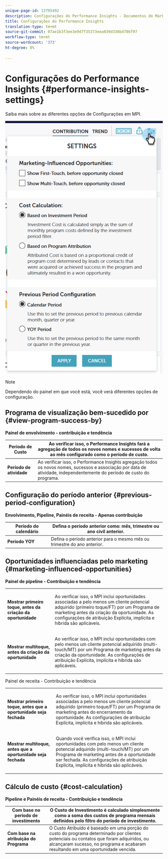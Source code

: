 ```yaml
---
unique-page-id: 13795492
description: Configurações do Performance Insights - Documentos do Marketing - Documentação do produto
title: Configurações do Performance Insights
translation-type: tm+mt
source-git-commit: 07ae1b3f3ee3e9d7f35373eea039d336bd786f97
workflow-type: tm+mt
source-wordcount: '373'
ht-degree: 0%

---
```



# Configurações do Performance Insights {#performance-insights-settings}

Saiba mais sobre as diferentes opções de Configurações em MPI.

![](assets/1-3.png)

>[!NOTE]
>
>Dependendo do painel em que você está, você verá diferentes opções de configuração.

## Programa de visualização bem-sucedido por {#view-program-success-by}

**Painel de envolvimento - contribuição e tendência**

| **Período de Custo** | Ao verificar isso, o Performance Insights fará a agregação de todos os novos nomes e sucessos de volta ao mês configurado como o período de custo. |
|---|---|
| **Período de atividade** | Ao verificar isso, o Performance Insights agregação todos os novos nomes, sucessos e associação por data de atividade, independentemente do período de custo do programa. |

## Configuração do período anterior {#previous-period-configuration}

**Envolvimento, Pipeline, Painéis de receita - Apenas contribuição**

| **Período do calendário** | Defina o período anterior como: mês, trimestre ou ano civil anterior. |
|---|---|
| **Período YOY** | Defina o período anterior para o mesmo mês ou trimestre do ano anterior. |

## Oportunidades influenciadas pelo marketing {#marketing-influenced-opportunities}

**Painel de pipeline - Contribuição e tendência**

<table> 
 <tbody> 
  <tr> 
   <td><strong>Mostrar primeiro toque, antes da criação da oportunidade</strong></td> 
   <td><p>Ao verificar isso, o MPI inclui oportunidades associadas a pelo menos um cliente potencial adquirido (primeiro toque/FT) por um Programa de marketing antes da criação da oportunidade. As configurações de atribuição Explícita, implícita e híbrida são aplicáveis.</p></td> 
  </tr> 
  <tr> 
   <td><strong>Mostrar multitoque, antes da criação da oportunidade</strong></td> 
   <td><p>Ao verificar isso, o MPI inclui oportunidades com pelo menos um cliente potencial adquirido (multi-touch/MT) por um Programa de marketing antes da criação da oportunidade. As configurações de atribuição Explícita, implícita e híbrida são aplicáveis.</p></td> 
  </tr> 
 </tbody> 
</table>

Painel de receita - Contribuição e tendência

<table> 
 <tbody> 
  <tr> 
   <td><strong>Mostrar primeiro toque, antes que a oportunidade seja fechada</strong></td> 
   <td><p>Ao verificar isso, o MPI inclui oportunidades associadas a pelo menos um cliente potencial adquirido (primeiro toque/FT) por um Programa de marketing antes do encerramento da oportunidade. As configurações de atribuição Explícita, implícita e híbrida são aplicáveis.</p></td> 
  </tr> 
  <tr> 
   <td><strong>Mostrar multitoque, antes que a oportunidade seja fechada</strong></td> 
   <td><p>Quando você verifica isso, o MPI inclui oportunidades com pelo menos um cliente potencial adquirido (multi-touch/MT) por um Programa de marketing antes de a oportunidade ser fechada. As configurações de atribuição Explícita, implícita e híbrida são aplicáveis.</p></td> 
  </tr> 
 </tbody> 
</table>

## Cálculo de custo {#cost-calculation}

**Pipeline e Painéis de receita - Contribuição e tendência**

| **Com base no período de investimento** | O Custo de Investimento é calculado simplesmente como a soma dos custos de programa mensais definidos pelo filtro do período de investimento. |
|---|---|
| **Com base na atribuição do Programa** | O Custo Atribuído é baseado em uma porção do custo do programa determinado por clientes potenciais ou contatos que foram adquiridos, ou alcançaram sucesso, no programa e acabaram resultando em uma oportunidade vencida. |

